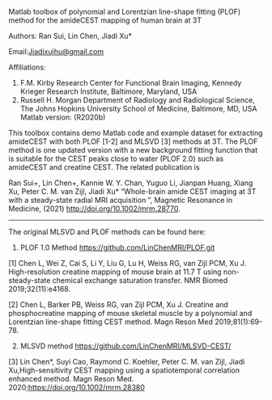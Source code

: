 Matlab toolbox of polynomial and Lorentzian line-shape fitting (PLOF) method for the amideCEST mapping of human brain at 3T

Authors: Ran Sui, Lin Chen, Jiadi Xu*

Email:Jiadixujhu@gmail.com

Affiliations: 
1. F.M. Kirby Research Center for Functional Brain Imaging, Kennedy Krieger Research Institute, Baltimore, Maryland, USA
2. Russell H. Morgan Department of Radiology and Radiological Science, The Johns Hopkins University School of Medicine, Baltimore, MD, USA
Matlab version: (R2020b)

This toolbox contains demo Matlab code and example dataset for extracting amideCEST with both PLOF [1-2] and MLSVD [3] methods at 3T. The PLOF method is one updated version with a new background fitting function that is suitable for the CEST peaks close to water (PLOF 2.0) such as amideCEST and creatine CEST. The related publication is

Ran Sui+, Lin Chen+, Kannie W. Y. Chan, Yuguo Li, Jianpan Huang, Xiang Xu, Peter C. M. van Zijl, Jiadi Xu* “Whole-brain amide CEST imaging at 3T with a steady-state radial MRI acquisition ”, Magnetic Resonance in Medicine, (2021) http://doi.org/10.1002/mrm.28770.

-----------------------------------------------------------------------------------------------------------------

The original MLSVD and PLOF methods can be found here:
1. PLOF 1.0 Method
https://github.com/LinChenMRI/PLOF.git

[1] Chen L, Wei Z, Cai S, Li Y, Liu G, Lu H, Weiss RG, van Zijl PCM, Xu J. High-resolution creatine mapping of mouse brain at 11.7 T using non-steady-state chemical exchange saturation transfer. NMR Biomed 2019;32(11):e4168.

[2] Chen L, Barker PB, Weiss RG, van Zijl PCM, Xu J. Creatine and phosphocreatine mapping of mouse skeletal muscle by a polynomial and Lorentzian line-shape fitting CEST method. Magn Reson Med 2019;81(1):69-78.

2. MLSVD method
https://github.com/LinChenMRI/MLSVD-CEST/

[3] Lin Chen*, Suyi Cao, Raymond C. Koehler, Peter C. M. van Zijl, Jiadi Xu,High-sensitivity CEST mapping using a spatiotemporal correlation enhanced method. Magn Reson Med. 2020;https://doi.org/10.1002/mrm.28380
